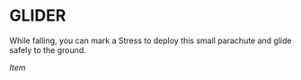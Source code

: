 ﻿# GLIDER

While falling, you can mark a Stress to deploy this small parachute and glide safely to the ground.

*Item*

